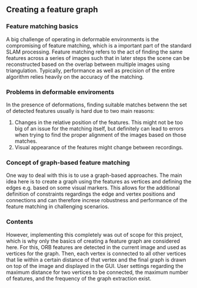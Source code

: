 ## Creating a feature graph

### Feature matching basics

A big challenge of operating in deformable environments is the compromising of feature matching, which is a important part of the standard SLAM processing.
Feature matching refers to the act of finding the same features across a series of images such that in later steps the scene can be reconstructed based on the overlap between multiple images using triangulation.
Typically, performance as well as precision of the entire algorithm relies heavily on the accuracy of the matching.

### Problems in deformable enviroments

In the presence of deformations, finding suitable matches betwenn the set of detected features usually is hard due to two main reasons:
1. Changes in the relative position of the features. This might not be too big of an issue for the matching itself, but definitely can lead to errors when trying to find the proper alignment of the images based on those matches.
1. Visual appearance of the features might change between recordings.

### Concept of graph-based feature matching

One way to deal with this is to use a graph-based approaches.
The main idea here is to create a graph using the features as vertices and defining the edges e.g. based on some visual markers.
This allows for the additional definition of constraints regardings the edge and vertex positions and connections and can therefore increse robustness and performance of the feature matching in challenging scenarios.

### Contents

However, implementing this completely was out of scope for this project, which is why only the basics of creating a feature graph are considered here.
For this, ORB features are detected in the current image and used as vertices for the graph.
Then, each vertex is connected to all other vertices that lie within a certain distance of that vertex and the final graph is drawn on top of the image and displayed in the GUI.
User settings regarding the maximum distance for two vertices to be connected, the maximum number of features, and the frequency of the graph extraction exist.
